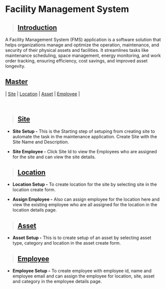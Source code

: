 # **Facility Management System**

> ## **[Introduction](#facility-management-system)**

A Facility Management System (FMS) application is a software solution that helps organizations manage and optimize the operation, maintenance, and security of their physical assets and facilities. It streamlines tasks like maintenance scheduling, space management, energy monitoring, and work order tracking, ensuring efficiency, cost savings, and improved asset longevity.

## **[Master](#introduction)**

| [Site](#site) | [Location](#location) | [Asset](#asset) | [Employee](#employee) |

<br>

> ## **[Site](#master)**

- **Site Setup -** This is the Starting step of setuping from creating site to automate the task in the maintenance application. Create Site with the Site Name and Description.

- **Site Employee -** Click Site Id to view the Employees who are assigned for the site and can view the site details.

> ## **[Location](#site)**

- **Location Setup -** To create location for the site by selecting site in the location create form.

- **Assign Employee -** Also can assign employee for the location here and view the existing employee who are all assigned for the location in the location details page.

> ## **[Asset](#location)**

- **Asset Setup -** This is to create setup of an asset by selecting asset type, category and location in the asset create form.

> ## **[Employee](#asset)**

- **Employee Setup -** To create employee with employee id, name and employee email and can assign the employee for location, site, asset and category in the employee details page.